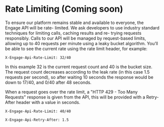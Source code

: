 # Rate Limiting (Coming soon)

To ensure our platform remains stable and available to everyone, the Engage API will be rate- limited.
We ask developers to use industry standard techniques for limiting calls, caching results and re- trying requests responsibly.
Calls to our API will be managed by request-based limits, allowing up to 40 requests per minute using a leaky bucket algorithm. You’ll be able to see the current rate using the rate limit header, for example:

`X-Engage-Api-Rate-Limit: 32/40`

In this example 32 is the current request count and 40 is the bucket size. The request count decreases according to the leak rate (in this case 1.5 requests per second), so after waiting 10 seconds the response would be down to 17/40, and 0/40 after 48 seconds.

When a request goes over the rate limit, a "HTTP 429 - Too Many Requests" response is given from the API, this will be provided with a Retry-After header with a value in seconds.

`X-Engage-Api-Rate-Limit: 40/40`

`X-Engage-Api-Retry-After: 1.5`
